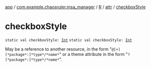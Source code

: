 [app](../../../index.md) / [com.example.chaosruler.msa_manager](../../index.md) / [R](../index.md) / [attr](index.md) / [checkboxStyle](.)

# checkboxStyle

`static val checkboxStyle: `[`Int`](https://kotlinlang.org/api/latest/jvm/stdlib/kotlin/-int/index.html)
`static val checkboxStyle: `[`Int`](https://kotlinlang.org/api/latest/jvm/stdlib/kotlin/-int/index.html)

May be a reference to another resource, in the form "`@[+][*package*:]*type*/*name*`" or a theme attribute in the form "`?[*package*:]*type*/*name*`".

